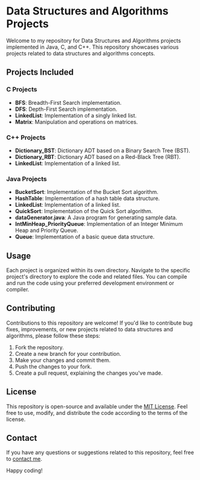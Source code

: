# Data Structures and Algorithms Projects

Welcome to my repository for Data Structures and Algorithms projects implemented in Java, C, and C++. This repository showcases various projects related to data structures and algorithms concepts.

## Projects Included

### C Projects

- **BFS**: Breadth-First Search implementation.
- **DFS**: Depth-First Search implementation.
- **LinkedList**: Implementation of a singly linked list.
- **Matrix**: Manipulation and operations on matrices.

### C++ Projects

- **Dictionary_BST**: Dictionary ADT based on a Binary Search Tree (BST).
- **Dictionary_RBT**: Dictionary ADT based on a Red-Black Tree (RBT).
- **LinkedList**: Implementation of a linked list.

### Java Projects

- **BucketSort**: Implementation of the Bucket Sort algorithm.
- **HashTable**: Implementation of a hash table data structure.
- **LinkedList**: Implementation of a linked list.
- **QuickSort**: Implementation of the Quick Sort algorithm.
- **dataGenerator.java**: A Java program for generating sample data.
- **IntMinHeap_PriorityQueue**: Implementation of an Integer Minimum Heap and Priority Queue.
- **Queue**: Implementation of a basic queue data structure.

## Usage

Each project is organized within its own directory. Navigate to the specific project's directory to explore the code and related files. You can compile and run the code using your preferred development environment or compiler.

## Contributing

Contributions to this repository are welcome! If you'd like to contribute bug fixes, improvements, or new projects related to data structures and algorithms, please follow these steps:

1. Fork the repository.
2. Create a new branch for your contribution.
3. Make your changes and commit them.
4. Push the changes to your fork.
5. Create a pull request, explaining the changes you've made.

## License

This repository is open-source and available under the [MIT License](LICENSE). Feel free to use, modify, and distribute the code according to the terms of the license.

## Contact

If you have any questions or suggestions related to this repository, feel free to [contact me](mailto:youremail@example.com).

Happy coding!
